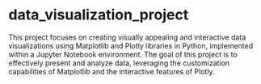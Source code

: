 # data_visualization_project
This project focuses on creating visually appealing and interactive data visualizations using Matplotlib and Plotly libraries in Python, implemented within a Jupyter Notebook environment. The goal of this project is to effectively present and analyze data, leveraging the customization capabilities of Matplotlib and the interactive features of Plotly.
